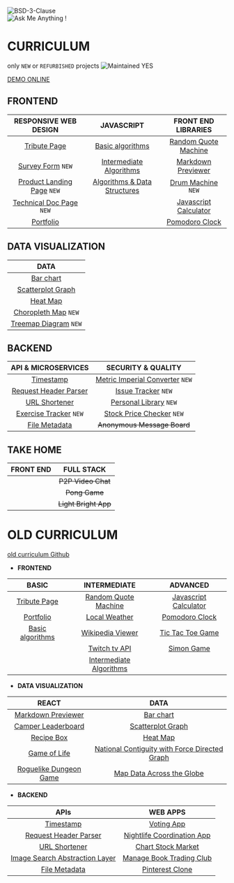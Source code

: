 
![BSD-3-Clause](https://jolav.me/_img/code/bsd-3-clause.svg)  
![Ask Me Anything !](https://jolav.me/_img/code/ask-me.svg)

# **CURRICULUM**

only `NEW` or `REFURBISHED` projects ![Maintained YES](https://jolav.me/_img/code/maintained-yes.svg)  

[DEMO ONLINE](https://jolav.me/freecodecamp)  

## **FRONTEND**  

| RESPONSIVE WEB DESIGN | JAVASCRIPT | FRONT END LIBRARIES |
| :---:         |     :---:      |          :---: |
| [Tribute Page](https://jolav.me/freecodecamp/old/front-end/tribute/tribute.html) | [Basic algorithms](https://github.com/jolav/freeCodeCamp/tree/master/old/front-end/algorithm) |  [Random Quote Machine](https://jolav.me/freecodecamp/old/front-end/quote/quote.html) |
| [Survey Form](https://jolav.me/freecodecamp/responsive/survey-form/form.html) `NEW` | [Intermediate Algorithms](https://github.com/jolav/freeCodeCamp/tree/master/old/front-end/algorithm) |  [Markdown Previewer](https://jolav.me/freecodecamp/old/data/markdown-previewer/markdown.html)  |
| [Product Landing Page](https://jolav.me/freecodecamp/responsive/landing-page/landing.html) `NEW` | [Algorithms & Data Structures](https://github.com/jolav/freeCodeCamp/tree/master/old/front-end/algorithm) |  [Drum Machine](https://jolav.me/freecodecamp/front-end/drum-machine/drum.html) `NEW` |  
| [Technical Doc Page](https://jolav.me/freecodecamp/responsive/technical-doc/doc.html) `NEW` | |  [Javascript Calculator](https://jolav.me/freecodecamp/old/front-end/calculator/calculator.html) |
| [Portfolio](https://jolav.me/freecodecamp/old/front-end/portfolio/portfolio.html) | |[Pomodoro Clock](https://jolav.me/freecodecamp/old/front-end/pomodoro/pomodoro.html) |


## **DATA VISUALIZATION**

| DATA | 
| :---: | 
| [Bar chart](https://jolav.me/freecodecamp/old/data/bar-chart/bar.html) |
| [Scatterplot Graph](https://jolav.me/freecodecamp/old/data/scatterplot/scatterplot.html) |
|   [Heat Map](https://jolav.me/freecodecamp/old/data/heat-map/heat.html) |
| [Choropleth Map](https://jolav.me/freecodecamp/data/choropleth/choropleth.html) `NEW` |
| [Treemap Diagram](https://jolav.me/freecodecamp/data/treemap/treemap.html) `NEW`  |

## **BACKEND**

| API & MICROSERVICES | SECURITY & QUALITY |
| :---: | :---: | 
| [Timestamp](https://jolav.me/freecodecamp/old/apis/time/time.html) | [Metric Imperial Converter](https://jolav.me/freecodecamp/quality/metric-imperial/converter.html) `NEW` |
| [Request Header Parser](https://jolav.me/freecodecamp/old/apis/parser/parser.html) | [Issue Tracker](https://jolav.me/freecodecamp/quality/issue-tracker/issue.html) `NEW` |
| [URL Shortener](https://jolav.me/freecodecamp/old/apis/url/url.html) | [Personal Library](https://jolav.me/freecodecamp/quality/library/library.html) `NEW` |
| [Exercise Tracker](https://jolav.me/freecodecamp/apis/exercise-tracker/exercise.html) `NEW` | [Stock Price Checker](https://jolav.me/freecodecamp/quality/stock-checker/stock.html) `NEW` |
| [File Metadata](https://jolav.me/freecodecamp/old/apis/file/file.html) | ~~Anonymous Message Board~~ |

## **TAKE HOME**

| FRONT END | FULL STACK |
| :---: | :---: | 
| | ~~P2P Video Chat~~ |
| | ~~Pong Game~~ |
| | ~~Light Bright App~~ |





# **OLD CURRICULUM**

[old curriculum Github](https://github.com/jolav/freeCodeCamp/tree/master/old)

* **FRONTEND**  

| BASIC | INTERMEDIATE | ADVANCED |
| :---:         |     :---:      |          :---: |
| [Tribute Page](https://jolav.me/freecodecamp/old/front-end/tribute/tribute.html) | [Random Quote Machine](https://jolav.me/freecodecamp/old/front-end/quote/quote.html) | [Javascript Calculator](https://jolav.me/freecodecamp/old/front-end/calculator/calculator.html) |
| [Portfolio](https://jolav.me/freecodecamp/old/front-end/portfolio/portfolio.html) | [Local Weather](https://jolav.me/freecodecamp/old/front-end/weather/weather.html) | [Pomodoro Clock](https://jolav.me/freecodecamp/old/front-end/pomodoro/pomodoro.html) |
| [Basic algorithms](https://github.com/jolav/freeCodeCamp/tree/master/old/front-end/algorithm) | [Wikipedia Viewer](https://jolav.me/freecodecamp/old/front-end/wiki/wiki.html) | [Tic Tac Toe Game](https://jolav.me/freecodecamp/old/front-end/tictactoe/tictactoe.html) |
| | [Twitch tv API](https://jolav.me/freecodecamp/old/front-end/twitch/twitch.html) | [Simon Game](https://jolav.me/freecodecamp/old/front-end/simon/simon.html) |
| | [Intermediate Algorithms](https://github.com/jolav/freeCodeCamp/tree/master/old/front-end/algorithm) |

* **DATA VISUALIZATION**

| REACT | DATA |
| :---: | :---: | 
| [Markdown Previewer](https://jolav.me/freecodecamp/old/data/markdown-previewer/markdown.html) | [Bar chart](https://jolav.me/freecodecamp/old/data/bar-chart/bar.html) |
| [Camper Leaderboard](https://jolav.me/freecodecamp/old/data/camper-leaderboard/camper.html) | [Scatterplot Graph](https://jolav.me/freecodecamp/old/data/scatterplot/scatterplot.html) |
| [Recipe Box](https://jolav.me/freecodecamp/old/data/recipe-box/recipe.html) | [Heat Map](https://jolav.me/freecodecamp/old/data/heat-map/heat.html) |
| [Game of Life](https://jolav.me/freecodecamp/old/data/game-of-life/life.html) | [National Contiguity with Force Directed Graph](https://jolav.me/freecodecamp/old/data/country-borders/flags.html) |
| [Roguelike Dungeon Game](https://jolav.me/freecodecamp/old/data/roguelike/rogue.html) | [Map Data Across the Globe](https://jolav.me/freecodecamp/old/data/meteor-landing/meteor.html) |

* **BACKEND**

| APIs | WEB APPS |
| :---: | :---: | 
| [Timestamp](https://jolav.me/freecodecamp/old/apis/time/time.html) | [Voting App](https://jolav.me/freecodecamp/old/apps/voting/voting.html) |
| [Request Header Parser](https://jolav.me/freecodecamp/old/apis/parser/parser.html) | [Nightlife Coordination App](https://jolav.me/freecodecamp/old/apps/nightlife/night.html) |
| [URL Shortener](https://jolav.me/freecodecamp/old/apis/url/url.html) | [Chart Stock Market](https://jolav.me/freecodecamp/old/apps/stock/stock.html) |
| [Image Search Abstraction Layer](https://jolav.me/freecodecamp/old/apis/search/search.html) | [Manage Book Trading Club](https://jolav.me/freecodecamp/old/apps/book/book.html) |
| [File Metadata](https://jolav.me/freecodecamp/old/apis/file/file.html) | [Pinterest Clone](https://jolav.me/freecodecamp/old/apps/pinterest/pinterest.html) |